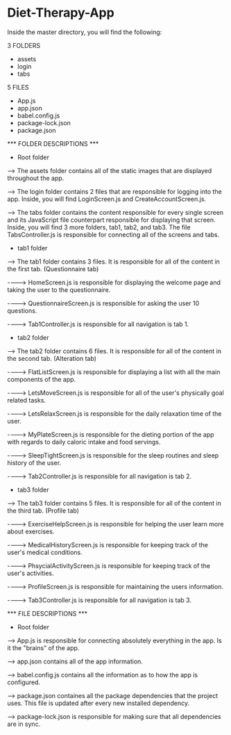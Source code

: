 # Diet-Therapy-App

Inside the master directory, you will find the following:

3 FOLDERS
- assets
- login
- tabs

5 FILES
- App.js
- app.json
- babel.config.js
- package-lock.json
- package.json


*** FOLDER DESCRIPTIONS ***


- Root folder

--> The assets folder contains all of the static images that are displayed throughout the app.

--> The login folder contains 2 files that are responsible for logging into the app. Inside, you will find LoginScreen.js and CreateAccountScreen.js.

--> The tabs folder contains the content responsible for every single screen and its JavaScript file counterpart responsible for displaying that screen. Inside, you will find 3 more folders, tab1, tab2, and tab3. The file TabsController.js is responsible for connecting all of the screens and tabs.




- tab1 folder 

--> The tab1 folder contains 3 files. It is responsible for all of the content in the first
    tab. (Questionnaire tab)

----> HomeScreen.js is responsible for displaying the welcome page and 
      taking the user to the questionnaire. 

----> QuestionnaireScreen.js is responsible for asking the user 10 questions.

----> Tab1Controller.js is responsible for all navigation is tab 1.




- tab2 folder 

--> The tab2 folder contains 6 files. It is responsible for all of the content in the 
    second tab. (Alteration tab)

----> FlatListScreen.js is responsible for displaying a list with all the main 
      components of the app. 

----> LetsMoveScreen.js is responsible for all of the user's physically goal related tasks.

----> LetsRelaxScreen.js is responsible for the daily relaxation time of the user.

----> MyPlateScreen.js is responsible for the dieting portion of the app with 
      regards to daily caloric intake and food servings. 

----> SleepTightScreen.js is responsible for the sleep routines and sleep history of the
      user. 

----> Tab2Controller.js is responsible for all navigation is tab 2.




- tab3 folder 

--> The tab3 folder contains 5 files. It is responsible for all of the content in the 
    third tab. (Profile tab)

----> ExerciseHelpScreen.js is responsible for helping the user learn more about exercises.

----> MedicalHistoryScreen.js is responsible for keeping track of the user's medical 
      conditions.

----> PhsycialActivityScreen.js is responsible for keeping track of the user's activities.

----> ProfileScreen.js is responsible for maintaining the users information. 

----> Tab3Controller.js is responsible for all navigation is tab 3.




*** FILE DESCRIPTIONS ***

- Root folder

--> App.js is responsible for connecting absolutely everything in the app. Is it the 
    "brains" of the app.

--> app.json contains all of the app information.

--> babel.config.js contains all the information as to how the app is configured.

--> package.json containes all the package dependencies that the project uses. This 
    file is updated after every new installed dependency.

--> package-lock.json is responsible for making sure that all dependencies are in sync.








